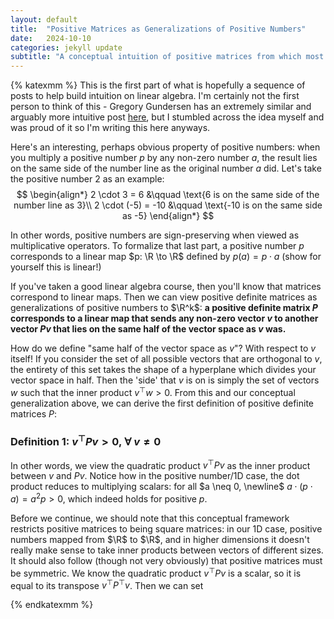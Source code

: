 ```yaml
---
layout: default
title:  "Positive Matrices as Generalizations of Positive Numbers"
date:   2024-10-10
categories: jekyll update
subtitle: "A conceptual intuition of positive matrices from which most core properties of definite matrices can be derived"
---
```

{% katexmm %}
This is the first part of what is hopefully a sequence of posts to help build intuition on linear algebra. I'm certainly not the first person to think of this - Gregory Gundersen has an extremely similar and arguably more intuitive post [here](https://gregorygundersen.com/blog/2022/02/27/positive-definite/), but I stumbled across the idea myself and was proud of it so I'm writing this here anyways.

Here's an interesting, perhaps obvious property of positive numbers: when you multiply a positive number $p$ by any non-zero number $a$, the result lies on the same side of the number line as the original number $a$ did. Let's take the positive number $2$ as an example:
$$
\begin{align*}
2 \cdot 3 = 6 &\qquad \text{6 is on the same side of the number line as 3}\\
2 \cdot (-5) = -10 &\qquad   \text{-10 is on the same side as -5}
\end{align*}
$$

In other words, positive numbers are sign-preserving when viewed as multiplicative operators. To formalize that last part, a positive number $p$ corresponds to a linear map $p: \R \to \R$ defined by $p(a) = p \cdot a$ (show for yourself this is linear!)

If you've taken a good linear algebra course, then you'll know that matrices correspond to linear maps. Then we can view positive definite matrices as generalizations of positive numbers to $\R^k$: **a positive definite matrix $P$ corresponds to a linear map that sends any non-zero vector $v$ to another vector $Pv$ that lies on the same half of the vector space as $v$ was.**

How do we define "same half of the vector space as $v$"? With respect to $v$ itself! If you consider the set of all possible vectors that are orthogonal to $v$, the entirety of this set takes the shape of a hyperplane which divides your vector space in half. Then the 'side' that $v$ is on is simply the set of vectors $w$ such that the inner product $v^\top w > 0$. From this and our conceptual generalization above, we can derive the first definition of positive definite matrices $P$:

### Definition 1: $v^\top P v > 0, \ \forall \ v \neq 0$
In other words, we view the quadratic product $v^\top Pv$ as the inner product between $v$ and $Pv$. Notice how in the positive number/1D case, the dot product reduces to multiplying scalars: for all $a \neq 0, \newline$ $a \cdot (p \cdot a) = a^2 p > 0$, which indeed holds for positive $p$.

Before we continue, we should note that this conceptual framework restricts positive matrices to being square matrices: in our 1D case, positive numbers mapped from $\R$ to $\R$, and in higher dimensions it doesn't really make sense to take inner products between vectors of different sizes. It should also follow (though not very obviously) that positive matrices must be symmetric. We know the quadratic product $v^\top P v$ is a scalar, so it is equal to its transpose $v^\top P^\top v$. Then we can set 



<!-- 
Check out the [Jekyll docs][jekyll-docs] for more info on how to get the most out of Jekyll. File all bugs/feature requests at [Jekyll’s GitHub repo][jekyll-gh]. If you have questions, you can ask them on [Jekyll Talk][jekyll-talk].

[jekyll-docs]: https://jekyllrb.com/docs/home
[jekyll-gh]:   https://github.com/jekyll/jekyll
[jekyll-talk]: https://talk.jekyllrb.com/ -->

{% endkatexmm %}